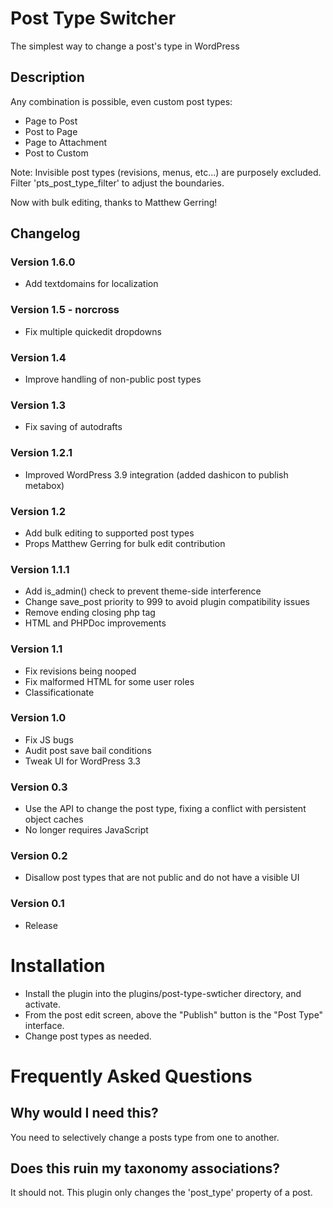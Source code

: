 # Post Type Switcher

The simplest way to change a post's type in WordPress

## Description

Any combination is possible, even custom post types:

* Page to Post
* Post to Page
* Page to Attachment
* Post to Custom

Note: Invisible post types (revisions, menus, etc...) are purposely excluded. Filter 'pts_post_type_filter' to adjust the boundaries.

Now with bulk editing, thanks to Matthew Gerring!

## Changelog

### Version 1.6.0
* Add textdomains for localization

### Version 1.5 - norcross
* Fix multiple quickedit dropdowns

### Version 1.4
* Improve handling of non-public post types

### Version 1.3
* Fix saving of autodrafts

### Version 1.2.1
* Improved WordPress 3.9 integration (added dashicon to publish metabox)

### Version 1.2
* Add bulk editing to supported post types
* Props Matthew Gerring for bulk edit contribution

### Version 1.1.1
* Add is_admin() check to prevent theme-side interference
* Change save_post priority to 999 to avoid plugin compatibility issues
* Remove ending closing php tag
* HTML and PHPDoc improvements

### Version 1.1
* Fix revisions being nooped
* Fix malformed HTML for some user roles
* Classificationate

### Version 1.0
* Fix JS bugs
* Audit post save bail conditions
* Tweak UI for WordPress 3.3

### Version 0.3
* Use the API to change the post type, fixing a conflict with persistent object caches
* No longer requires JavaScript

### Version 0.2
* Disallow post types that are not public and do not have a visible UI

### Version 0.1
* Release

# Installation

* Install the plugin into the plugins/post-type-swticher directory, and activate.
* From the post edit screen, above the "Publish" button is the "Post Type" interface.
* Change post types as needed.

# Frequently Asked Questions

## Why would I need this?
You need to selectively change a posts type from one to another.

## Does this ruin my taxonomy associations?
It should not. This plugin only changes the 'post_type' property of a post.
